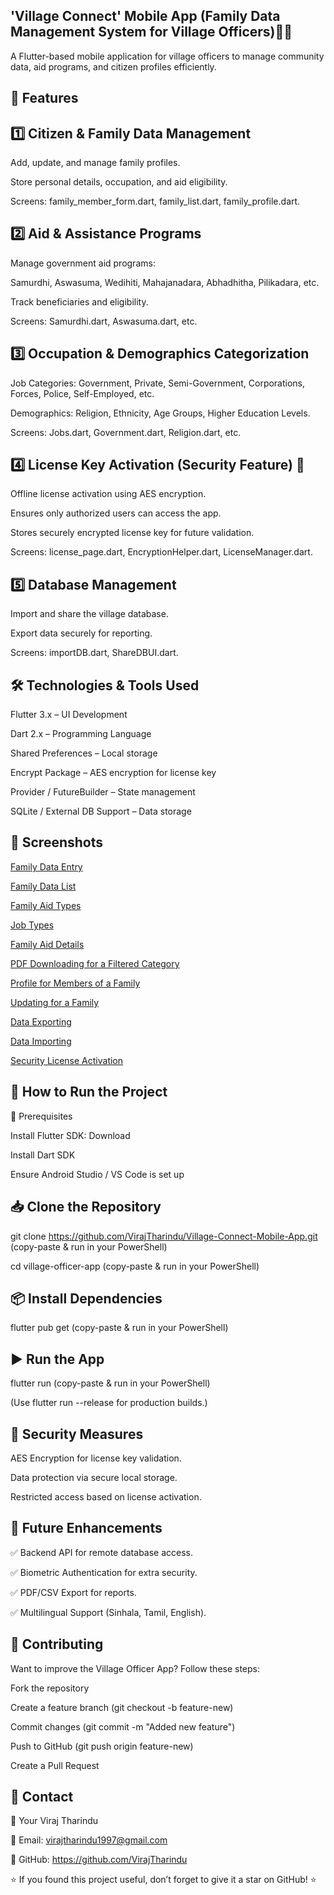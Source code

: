 ## 'Village Connect' Mobile App (Family Data Management System for Village Officers)📱🏡

A Flutter-based mobile application for village officers to manage community data, aid programs, and citizen profiles efficiently.

## 📌 Features

## 1️⃣ Citizen & Family Data Management

Add, update, and manage family profiles.

Store personal details, occupation, and aid eligibility.

Screens: family_member_form.dart, family_list.dart, family_profile.dart.



## 2️⃣ Aid & Assistance Programs

Manage government aid programs:

Samurdhi, Aswasuma, Wedihiti, Mahajanadara, Abhadhitha, Pilikadara, etc.

Track beneficiaries and eligibility.

Screens: Samurdhi.dart, Aswasuma.dart, etc.


## 3️⃣ Occupation & Demographics Categorization

Job Categories: Government, Private, Semi-Government, Corporations, Forces, Police, Self-Employed, etc.

Demographics: Religion, Ethnicity, Age Groups, Higher Education Levels.

Screens: Jobs.dart, Government.dart, Religion.dart, etc.


## 4️⃣ License Key Activation (Security Feature) 🔐

Offline license activation using AES encryption.

Ensures only authorized users can access the app.

Stores securely encrypted license key for future validation.

Screens: license_page.dart, EncryptionHelper.dart, LicenseManager.dart.


## 5️⃣ Database Management

Import and share the village database.

Export data securely for reporting.

Screens: importDB.dart, ShareDBUI.dart.


## 🛠️ Technologies & Tools Used

Flutter 3.x – UI Development

Dart 2.x – Programming Language

Shared Preferences – Local storage

Encrypt Package – AES encryption for license key

Provider / FutureBuilder – State management

SQLite / External DB Support – Data storage


## 📸 Screenshots

[Family Data Entry](https://github.com/VirajTharindu/Village_Officer_App/blob/main/Screenshots/Family%20Data%20Entry.jpg)

[Family Data List](https://github.com/VirajTharindu/Village_Officer_App/blob/main/Screenshots/Family%20Data%20List.jpg)

[Family Aid Types](https://github.com/VirajTharindu/Village_Officer_App/blob/main/Screenshots/Family%20Aid%20Types.jpg)

[Job Types](https://github.com/VirajTharindu/Village_Officer_App/blob/main/Screenshots/Job%20Types.jpg)

[Family Aid Details](https://github.com/VirajTharindu/Village_Officer_App/blob/main/Screenshots/Family%20Aid%20details%20(Samurdi).jpg)

[PDF Downloading for a Filtered Category](https://github.com/VirajTharindu/Village_Officer_App/blob/main/Screenshots/PDF%20Downloading%20Screen%20for%20a%20Filtered%20Category.jpg)

[Profile for Members of a Family](https://github.com/VirajTharindu/Village_Officer_App/blob/main/Screenshots/Profile%20for%20an%20User.jpg)

[Updating for a Family](https://github.com/VirajTharindu/Village_Officer_App/blob/main/Screenshots/Updating%20screen%20for%20an%20User.jpg)

[Data Exporting](https://github.com/VirajTharindu/Village_Officer_App/blob/main/Screenshots/Data%20Exporting.jpg)

[Data Importing](https://github.com/VirajTharindu/Village_Officer_App/blob/main/Screenshots/Data%20Importing.jpg)

[Security License Activation](https://github.com/VirajTharindu/Village_Officer_App/blob/main/Screenshots/Security%20License%20Activation.jpg)



## 🚀 How to Run the Project


🔧 Prerequisites

Install Flutter SDK: Download

Install Dart SDK

Ensure Android Studio / VS Code is set up


## 📥 Clone the Repository

git clone https://github.com/VirajTharindu/Village-Connect-Mobile-App.git (copy-paste & run in your PowerShell)

cd village-officer-app (copy-paste & run in your PowerShell)


## 📦 Install Dependencies

flutter pub get (copy-paste & run in your PowerShell)


## ▶️ Run the App

flutter run (copy-paste & run in your PowerShell)

(Use flutter run --release for production builds.)


## 🔐 Security Measures

AES Encryption for license key validation.

Data protection via secure local storage.

Restricted access based on license activation.


## 🎯 Future Enhancements

✅ Backend API for remote database access.

✅ Biometric Authentication for extra security.

✅ PDF/CSV Export for reports.

✅ Multilingual Support (Sinhala, Tamil, English).


## 🤝 Contributing

Want to improve the Village Officer App? Follow these steps:


Fork the repository

Create a feature branch (git checkout -b feature-new)

Commit changes (git commit -m "Added new feature")

Push to GitHub (git push origin feature-new)

Create a Pull Request


## 📧 Contact

👤 Your Viraj Tharindu

📧 Email: virajtharindu1997@gmail.com

🔗 GitHub: https://github.com/VirajTharindu


⭐ If you found this project useful, don’t forget to give it a star on GitHub! ⭐

